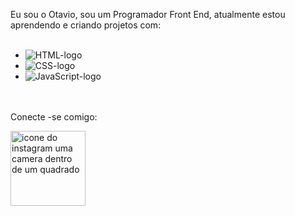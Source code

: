 
                
  Eu sou o Otavio, sou um Programador Front End, atualmente estou aprendendo e criando projetos com:
<br>
<br>
- <img src="https://img.shields.io/badge/HTML-239120?style=for-the-badge&logo=html5&logoColor=white" alt= "HTML-logo">
- <img src="https://img.shields.io/badge/CSS-239120?&style=for-the-badge&logo=css3&logoColor=white" alt= "CSS-logo">
- <img src="https://img.shields.io/badge/JavaScript-F7DF1E?style=for-the-badge&logo=javascript&logoColor=black" alt= "JavaScript-logo">

<br>
<br>
  Conecte -se comigo: 
  <br>
<p> 
<a href="https://www.instagram.com/otavii0_/"> 
<img align="left" alt="icone do instagram uma camera dentro de um quadrado" width="120px" src="https://img.shields.io/badge/Instagram-E4405F?style=for-the-badge&logo=instagram&logoColor=white" /> 
</a
